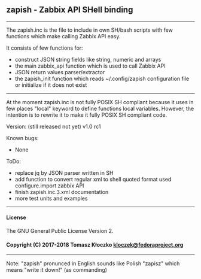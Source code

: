 ## zapish - Zabbix API SHell binding
-----------------------------------

The zapish.inc is the file to include in own SH/bash scripts with few functions which make calling Zabbix API easy.

It consists of few functions for:
* construct JSON string fields like string, numeric and arrays
* the main zabbix_api function which is used to call Zabbix API
* JSON return values parser/extractor
* the zapish_init function which reads ~/.config/zapish configuration file or initialize if it does not exist

---
At the moment zapish.inc is not fully POSIX SH compliant because it uses in few places "local" keyword to define functions local variables. However, the
intention is to rewrite it to make it fully POSIX SH compliant code.
       
Version: (still released not yet) v1.0 rc1

Known bugs:
* None

ToDo:
* replace jq by JSON parser written in SH
* add function to convert regular xml to shell quoted format used configure.import zabbix API
* finish zapish.inc.3.xml documentation
* more test units and examples

------------------------------------
#### License ##
The GNU General Public License Version 2.

#### Copyright (C) 2017-2018 Tomasz Kłoczko <kloczek@fedoraproject.org>

------------------------------------
Note: "zapish" pronunced in English sounds like Polish "zapisz" which means "write it down!" (as commanding)
